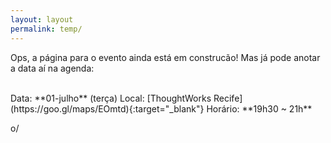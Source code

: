 ```yaml
---
layout: layout
permalink: temp/
---
```


Ops, a página para o evento ainda está em construcão! Mas já pode anotar a data aí na agenda:

<br>
Data: **01-julho** (terça)  
Local: [ThoughtWorks Recife](https://goo.gl/maps/EOmtd){:target="_blank"}  
Horário: **19h30 ~ 21h**
<br>  

o/
